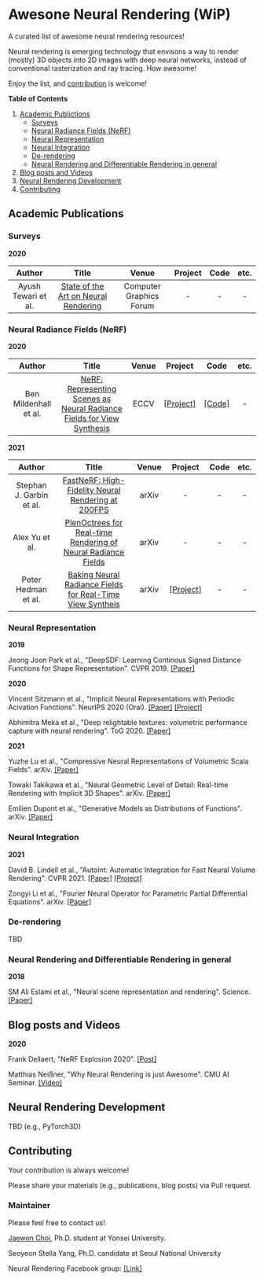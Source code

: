 # Awesone Neural Rendering (WiP)

A curated list of awesome neural rendering resources!

Neural rendering is emerging technology that envisons a way to render (mostly) 3D objects into 2D images with deep neural networks, instead of conventional rasterization and ray tracing. How awesome!

Enjoy the list, and [contribution](#contributing) is welcome!

**Table of Contents**

1. [Academic Publictions](#academic-publications)
    * [Surveys](#surveys)
    * [Neural Radiance Fields (NeRF)](#neural-radiance-fields-nerf)
    * [Neural Representation](#neural-representation)
    * [Neural Integration](#neural-integration)
    * [De-rendering](#de-rendering)
    * [Neural Rendering and Differentiable Rendering in general](#neural-rendering-and-differentiable-rendering-in-general)
3. [Blog posts and Videos](#blog-posts-and-videos)
4. [Neural Rendering Development](#neural-rendering-development)
5. [Contributing](#contributing)

## Academic Publications


### Surveys

**2020**

| Author | Title | Venue | Project | Code | etc. |
|:---:|:---:|:---:|:---:|:---:|:---:|
| Ayush Tewari et al. | [State of the Art on Neural Rendering](https://arxiv.org/abs/2004.03805) | Computer Graphics Forum | - | - | - |

### Neural Radiance Fields (NeRF)

**2020**

| Author | Title | Venue | Project | Code | etc. |
|:---:|:---:|:---:|:---:|:---:|:---:|
| Ben Mildenhall et al. | [NeRF: Representing Scenes as Neural Radiance Fields for View Synthesis](https://arxiv.org/abs/2003.08934) | ECCV | [[Project]](https://www.matthewtancik.com/nerf) | [[Code]](https://github.com/bmild/nerf) | - |

**2021**

| Author | Title | Venue | Project | Code | etc. |
|:---:|:---:|:---:|:---:|:---:|:---:|
| Stephan J. Garbin et al. | [FastNeRF: High-Fidelity Neural Rendering at 200FPS](https://arxiv.org/abs/2103.10380) | arXiv | - | - | - |
| Alex Yu et al. | [PlenOctrees for Real-time Rendering of Neural Radiance Fields](https://arxiv.org/abs/2103.14024) | arXiv | - | - | - |
| Peter Hedman et al. | [Baking Neural Radiance Fields for Real-Time View Syntheis](https://arxiv.org/abs/2103.14645) | arXiv | [[Project]](https://phog.github.io/snerg/) | - | - |

### Neural Representation

**2019**

Jeong Joon Park et al., "DeepSDF: Learning Continous Signed Distance Functions for Shape Representation". CVPR 2019. [[Paper]](https://openaccess.thecvf.com/content_CVPR_2019/html/Park_DeepSDF_Learning_Continuous_Signed_Distance_Functions_for_Shape_Representation_CVPR_2019_paper.html)

**2020**

Vincent Sitzmann et al., "Implicit Neural Representations with Periodic Acivation Functions". NeurIPS 2020 (Oral). [[Paper]](https://arxiv.org/abs/2006.09661) [[Project]](https://vsitzmann.github.io/siren/)

Abhimitra Meka et al., "Deep relightable textures: volumetric performance capture with neural rendering". ToG 2020. [[Paper]](https://dl.acm.org/doi/abs/10.1145/3414685.3417814)

**2021**

Yuzhe Lu et al., "Compressive Neural Representations of Volumetric Scala Fields". arXiv. [[Paper]](https://arxiv.org/abs/2104.04523)

Towaki Takikawa et al., "Neural Geometric Level of Detail: Real-time Rendering with Implicit 3D Shapes". arXiv. [[Paper]](https://arxiv.org/abs/2101.10994)

Emilien Dupont et al., "Generative Models as Distributions of Functions". arXiv. [[Paper]](https://arxiv.org/abs/2102.04776)


### Neural Integration

**2021**

David B. Lindell et al., "AutoInt: Automatic Integration for Fast Neural Volume Rendering". CVPR 2021. [[Paper]](https://arxiv.org/abs/2012.01714) [[Project]](http://www.computationalimaging.org/publications/automatic-integration/)

Zongyi Li et al., "Fourier Neural Operator for Parametric Partial Differential Equations". arXiv. [[Paper]](https://arxiv.org/abs/2010.08895)

### De-rendering

TBD

### Neural Rendering and Differentiable Rendering in general

**2018**

SM Ali Eslami et al., "Neural scene representation and rendering". Science. [[Paper]](https://science.sciencemag.org/content/360/6394/1204.abstract)

## Blog posts and Videos

**2020**

Frank Dellaert, "NeRF Explosion 2020". [[Post]](https://dellaert.github.io/NeRF/)

Matthias Neißner, "Why Neural Rendering is just Awesome". CMU AI Seminar. [[Video]](https://www.youtube.com/watch?v=zNvS5hQsWEo)

## Neural Rendering Development

TBD (e.g., PyTorch3D)

## Contributing

Your contribution is always welcome!

Please share your materials (e.g., publications, blog posts) via Pull request.

### Maintainer

Please feel free to contact us!

[Jaewon Choi](https://sites.google.com/view/jaewon-choi), Ph.D. student at Yonsei University.

Seoyeon Stella Yang, Ph.D. candidate at Seoul National University

Neural Rendering Facebook group: [[Link]](https://www.facebook.com/groups/neuralrendering)
